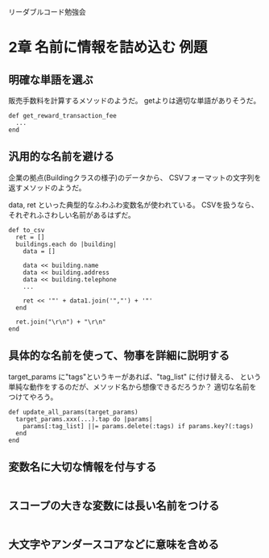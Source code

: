 リーダブルコード勉強会


# 2章 名前に情報を詰め込む 例題


## 明確な単語を選ぶ

販売手数料を計算するメソッドのようだ。
getよりは適切な単語がありそうだ。

```
def get_reward_transaction_fee
  ...
end
```


## 汎用的な名前を避ける

企業の拠点(Buildingクラスの様子)のデータから、
CSVフォーマットの文字列を返すメソッドのようだ。

data, ret といった典型的なふわふわ変数名が使われている。
CSVを扱うなら、それぞれふさわしい名前があるはずだ。

```
def to_csv
  ret = []
  buildings.each do |building|
    data = []

    data << building.name
    data << building.address
    data << building.telephone
    ...

    ret << '"' + data1.join('","') + '"'
  end

  ret.join("\r\n") + "\r\n"
end
```


## 具体的な名前を使って、物事を詳細に説明する


target_params に"tags"というキーがあれば、"tag_list" に付け替える、
という単純な動作をするのだが、メソッド名から想像できるだろうか？
適切な名前をつけてやろう。

```
def update_all_params(target_params)
  target_params.xxx(...).tap do |params|
    params[:tag_list] ||= params.delete(:tags) if params.key?(:tags)
  end
end
```

## 変数名に大切な情報を付与する

```
```

## スコープの大きな変数には長い名前をつける

```
```

## 大文字やアンダースコアなどに意味を含める

```
```
